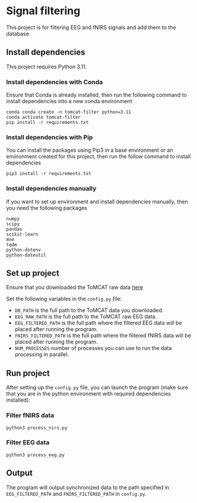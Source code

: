 # Signal filtering

This project is for filtering EEG and fNIRS signals and add them to the database

## Install dependencies

This project requires Python 3.11.

### Install dependencies with Conda

Ensure that Conda is already installed, then run the following command to install dependencies into a new conda environment

```
conda conda create -n tomcat-filter python=3.11
conda activate tomcat-filter
pip install -r requirements.txt
```

### Install dependencies with Pip

You can install the packages using Pip3 in a base environment or an environment created for this project, then run the follow command to install dependencies

```
pip3 install -r requirements.txt
```

### Install dependencies manually

If you want to set up environment and install dependencies manually, then you need the following packages

```
numpy
scipy
pandas
scikit-learn
mne
tqdm
python-dotenv
python-dateutil
```

## Set up project

Ensure that you downloaded the ToMCAT raw data [here](tomcat.ivilab.org)

Set the following variables in the `config.py` file:

- `DB_PATH` is the full path to the ToMCAT data you downloaded.
- `EEG_RAW_PATH` is the full path to the ToMCAT raw EEG data.
- `EEG_FILTERED_PATH` is the full path where the filtered EEG data will be placed after running the program.
- `FNIRS_FILTERED_PATH` is the full path where the filtered fNIRS data will be placed after running the program.
- `NUM_PROCESSES` number of processes you can use to run the data processing in parallel.

## Run project

After setting up the `config.py` file, you can launch the program (make sure that you are in the python environment with required dependencies installed):

### Filter fNIRS data

```
python3 process_nirs.py
```

### Filter EEG data

```
python3 process_eeg.py
```

## Output

The program will output synchronized data to the path specified in `EEG_FILTERED_PATH` and `FNIRS_FILTERED_PATH` in `config.py`.

